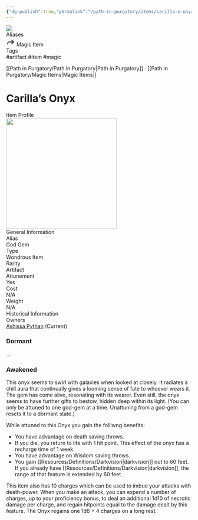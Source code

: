 ```yaml
---
{"dg-publish":true,"permalink":"/path-in-purgatory/items/carilla-s-onyx/","tags":["item, magic"]}
---
```


<div class="wiki-header">
	<div class="banner-wrapper">
		<div class="banner">
			<img class="banner-image full-width" src="https://www.dndbeyond.com/attachments/0/868/c7b-209.jpg" style="object-position: 50% 50%">
		</div>
	</div>
	<div class="frontmatter-container">
		<div class="frontmatter-section mod-aliases">
			<span class="frontmatter-section-label">Aliases</span>
			<div class="frontmatter-section-data frontmatter-section-aliases">
				<span class="frontmatter-alias">
					<span class="frontmatter-alias-icon"> <svg xmlns="http://www.w3.org/2000svg" width="24" height="24" viewBox="0 0 24 24" fill="none" stroke="currentColor" stroke-width="2" stroke-linecap="round" stroke-linejoin="round" class="svg-icon lucide-forward"><polyline points="15 17 20 12 15 7"></polyline><path d="M4 18v-2a4 4 0 0 1 4-4h12"></path></svg></span>
					Magic Item</span>
			</div>
		</div>
		<div class="frontmatter-section mod-tags">
			<span class="frontmatter-section-label">Tags</span>
			<div class="frontmatter-section-data frontmatter-section-tags">
				<a class="tag"onclick="toggleTagSearch(this)">#artifact</a>
				<a class="tag" onclick="toggleTagSearch(this)">#item</a>
				<a class="tag" onclick="toggleTagSearch(this)">#magic</a>
			</div>
		</div>
	</div>
</div>

[[Path in Purgatory/Path in Purgatory\|Path in Purgatory]] ∙ [[Path in Purgatory/Magic Items\|Magic Items]]

# Carilla’s Onyx
<aside>
	<div class="aside-bkg aside-item aside-title center">Item Profile</div>
	<section class="aside-item">
		<img height="300" src="https://www.dndbeyond.com/content/1-0-2280-0/skins/waterdeep/images/icons/item_types/wondrousitem.jpg">
		<figcaption class="aside-caption aside-item-spacing center"></figcaption>
	</section>
	<section class="aside-item">
	<div class="aside-bkg aside-item aside-header aside-item-spacing center">General Information</div>
	<div class="aside-data aside-item aside-item-spacing">
			<div class="aside-label">Alias</div>
			<div class="aside-value">God Gem</div>
		</div>
		<div class="aside-data aside-item aside-item-spacing">
			<div class="aside-label">Type</div>
			<div class="aside-value">Wondrous Item</div>
		</div>
		<div class="aside-item aside-data aside-item-spacing">
			<div class="aside-label">Rarity</div>
			<div class="aside-value">Artifact</div>
		</div>
		<div class="aside-data aside-item aside-item-spacing">
			<div class="aside-label">Attunement</div>
			<div class="aside-value">Yes</div>
		</div>
		<div class="aside-item aside-data aside-item-spacing">
			<div class="aside-label">Cost</div>
			<div class="aside-value">N/A</div>
		</div>
		<div class="aside-item aside-data aside-item-spacing">
			<div class="aside-label">Weight</div>
			<div class="aside-value">N/A</div>
		</div>
	</section>
	<section class="aside-item">
	<div class="aside-bkg aside-item aside-header aside-item-spacing center">Historical Information</div>
	<div class="aside-data aside-item aside-item-spacing">
			<div class="aside-label">Owners</div>
			<div class="aside-value"><a class="internal-link" href="/path-in-purgatory/the-party/ashissa-pythan/">Ashissa Pythan</a> (Current)</div>
		</div>
	</section>
</aside>

### Dormant
...

### Awakened
This onyx seems to swirl with galaxies when looked at closely. It radiates a chill aura that continually gives a looming sense of fate to whoever wears it. The gem has come alive, resonating with its wearer. Even still, the onyx seems to have further gifts to bestow, hidden deep within its light. (You can only be attuned to one god-gem at a time. Unattuning from a god-gem resets it to a dormant state.)

While attuned to this Onyx you gain the folliwng benefits:

- You have advantage on death saving throws.
- If you die, you return to life with 1 hit point. This effect of the onyx has a recharge time of 1 week.
- You have advantage on Wisdom saving throws.
- You gain [[Resources/Definitions/Darkvision\|darkvision]] out to 60 feet. If you already have [[Resources/Definitions/Darkvision\|darkvision]], the range of that feature is extended by 60 feet.

This item also has 10 charges which can be used to imbue your attacks with death-power. When you make an attack, you can expend a number of charges, up to your proficiency bonus, to deal an additional 1d10 of necrotic damage per charge, and regain hitpoints equal to the damage dealt by this feature. The Onyx regains one 1d6 + 4 charges on a long rest.